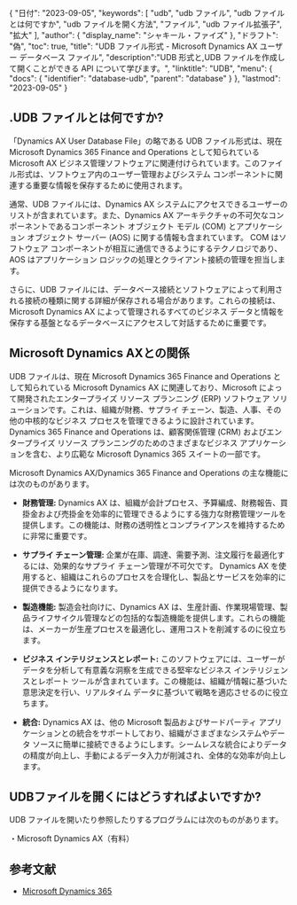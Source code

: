 {
"日付": "2023-09-05",
  "keywords": [
"udb",
"udb ファイル",
"udb ファイルとは何ですか",
"udb ファイルを開く方法",
"ファイル",
"udb ファイル拡張子",
"拡大"
],
  "author": {
"display_name": "シャキール・ファイズ"
},
"ドラフト": "偽",
"toc": true,
"title": "UDB ファイル形式 - Microsoft Dynamics AX ユーザー データベース ファイル",
  "description":"UDB 形式と,UDB ファイルを作成して開くことができる API について学びます。",
"linktitle": "UDB",
  "menu": {
    "docs": {
      "identifier": "database-udb",
"parent": "database"
}
},
"lastmod": "2023-09-05"
}

## .UDB ファイルとは何ですか?

「Dynamics AX User Database File」の略である UDB ファイル形式は、現在 Microsoft Dynamics 365 Finance and Operations として知られている Microsoft AX ビジネス管理ソフトウェアに関連付けられています。このファイル形式は、ソフトウェア内のユーザー管理およびシステム コンポーネントに関連する重要な情報を保存するために使用されます。

通常、UDB ファイルには、Dynamics AX システムにアクセスできるユーザーのリストが含まれています。また、Dynamics AX アーキテクチャの不可欠なコンポーネントであるコンポーネント オブジェクト モデル (COM) とアプリケーション オブジェクト サーバー (AOS) に関する情報も含まれています。 COM はソフトウェア コンポーネントが相互に通信できるようにするテクノロジであり、AOS はアプリケーション ロジックの処理とクライアント接続の管理を担当します。

さらに、UDB ファイルには、データベース接続とソフトウェアによって利用される接続の種類に関する詳細が保存される場合があります。これらの接続は、Microsoft Dynamics AX によって管理されるすべてのビジネス データと情報を保存する基盤となるデータベースにアクセスして対話するために重要です。

## Microsoft Dynamics AXとの関係

UDB ファイルは、現在 Microsoft Dynamics 365 Finance and Operations として知られている Microsoft Dynamics AX に関連しており、Microsoft によって開発されたエンタープライズ リソース プランニング (ERP) ソフトウェア ソリューションです。これは、組織が財務、サプライ チェーン、製造、人事、その他の中核的なビジネス プロセスを管理できるように設計されています。 Dynamics 365 Finance and Operations は、顧客関係管理 (CRM) およびエンタープライズ リソース プランニングのためのさまざまなビジネス アプリケーションを含む、より広範な Microsoft Dynamics 365 スイートの一部です。

Microsoft Dynamics AX/Dynamics 365 Finance and Operations の主な機能には次のものがあります。

- **財務管理:** Dynamics AX は、組織が会計プロセス、予算編成、財務報告、買掛金および売掛金を効率的に管理できるようにする強力な財務管理ツールを提供します。この機能は、財務の透明性とコンプライアンスを維持するために非常に重要です。

- **サプライ チェーン管理:** 企業が在庫、調達、需要予測、注文履行を最適化するには、効果的なサプライ チェーン管理が不可欠です。 Dynamics AX を使用すると、組織はこれらのプロセスを合理化し、製品とサービスを効率的に提供できるようになります。

- **製造機能:** 製造会社向けに、Dynamics AX は、生産計画、作業現場管理、製品ライフサイクル管理などの包括的な製造機能を提供します。これらの機能は、メーカーが生産プロセスを最適化し、運用コストを削減するのに役立ちます。

- **ビジネス インテリジェンスとレポート:** このソフトウェアには、ユーザーがデータを分析して有意義な洞察を生成できる堅牢なビジネス インテリジェンスとレポート ツールが含まれています。この機能は、組織が情報に基づいた意思決定を行い、リアルタイム データに基づいて戦略を適応させるのに役立ちます。

- **統合:** Dynamics AX は、他の Microsoft 製品およびサードパーティ アプリケーションとの統合をサポートしており、組織がさまざまなシステムやデータ ソースに簡単に接続できるようにします。シームレスな統合によりデータの精度が向上し、手動によるデータ入力が削減され、全体的な効率が向上します。

## UDBファイルを開くにはどうすればよいですか?

UDB ファイルを開いたり参照したりするプログラムには次のものがあります。

・Microsoft Dynamics AX（有料）

## 参考文献
- [Microsoft Dynamics 365](https://en.wikipedia.org/wiki/Microsoft_Dynamics_365)

